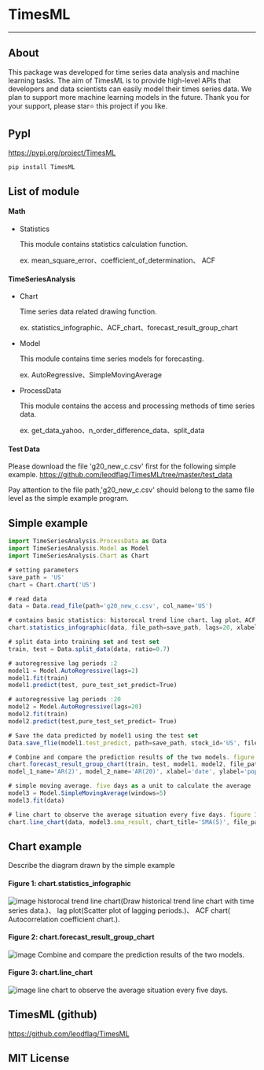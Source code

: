 # TimesML
---
## About
This package was developed for time series data analysis and machine learning tasks. The aim of TimesML is to provide high-level APIs that developers and data scientists can easily model their times series data. We plan to support more machine learning models in the future. Thank you for your support, please star⭐ this project if you like.

## PypI
https://pypi.org/project/TimesML
```js
pip install TimesML
```

## List of module
#### Math
* Statistics

    This module contains statistics calculation function.

    ex. mean_square_error、coefficient_of_determination、
        ACF

#### TimeSeriesAnalysis
* Chart

    Time series data related drawing function.

    ex. statistics_infographic、ACF_chart、forecast_result_group_chart

* Model

    This module contains time series models for forecasting.

    ex. AutoRegressive、SimpleMovingAverage

* ProcessData

    This module contains the access and processing methods of time series data.

    ex. get_data_yahoo、n_order_difference_data、split_data

#### Test Data
Please download the file 'g20_new_c.csv'  first for the following simple example.
https://github.com/leodflag/TimesML/tree/master/test_data

Pay attention to the file path,'g20_new_c.csv' should belong to the same file level as the simple example program.

## Simple example
```js
import TimeSeriesAnalysis.ProcessData as Data
import TimeSeriesAnalysis.Model as Model
import TimeSeriesAnalysis.Chart as Chart

# setting parameters
save_path = 'US'
chart = Chart.chart('US')

# read data
data = Data.read_file(path='g20_new_c.csv', col_name='US')

# contains basic statistics: historocal trend line chart、lag plot、ACF chart. figure 1.
chart.statistics_infographic(data, file_path=save_path, lags=20, xlabel='date', ylabel='population')

# split data into training set and test set
train, test = Data.split_data(data, ratio=0.7)

# autoregressive lag periods :2
model1 = Model.AutoRegressive(lags=2)
model1.fit(train)
model1.predict(test, pure_test_set_predict=True)

# autoregressive lag periods :20
model2 = Model.AutoRegressive(lags=20)
model2.fit(train)
model2.predict(test,pure_test_set_predict= True)

# Save the data predicted by model1 using the test set
Data.save_flie(model1.test_predict, path=save_path, stock_id='US', file_format='csv')

# Combine and compare the prediction results of the two models. figure 2.
chart.forecast_result_group_chart(train, test, model1, model2, file_path=save_path, 
model_1_name='AR(2)', model_2_name='AR(20)', xlabel='date', ylabel='population')

# simple moving average. five days as a unit to calculate the average
model3 = Model.SimpleMovingAverage(windows=5)
model3.fit(data)

# line chart to observe the average situation every five days. figure 3.
chart.line_chart(data, model3.sma_result, chart_title='SMA(5)', file_path=save_path, xlabel='date', ylabel='population')
```
## Chart example
Describe the diagram drawn by the simple example
#### Figure 1: chart.statistics_infographic
![image](https://github.com/leodflag/TimesML/blob/master/US/statistics_infographic_US.png)
    historocal trend line chart(Draw historical trend line chart with time series data.)、
    lag plot(Scatter plot of lagging periods.)、
    ACF chart( Autocorrelation coefficient chart.).

#### Figure 2: chart.forecast_result_group_chart
![image](https://github.com/leodflag/TimesML/blob/master/US/forecast_result_group_chart_US.png)
    Combine and compare the prediction results of the two models.

#### Figure 3: chart.line_chart
![image](https://github.com/leodflag/TimesML/blob/master/US/SMA(5)_US_line_chart.png)
    line chart to observe the average situation every five days.

## TimesML (github)
https://github.com/leodflag/TimesML

## MIT License

